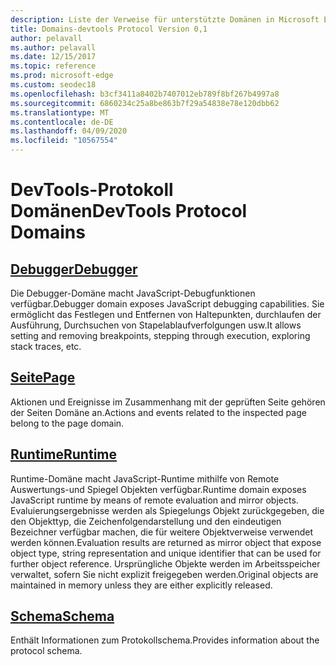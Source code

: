 ```yaml
---
description: Liste der Verweise für unterstützte Domänen in Microsoft Edge devtools Protocol, Version 0,1.
title: Domains-devtools Protocol Version 0,1
author: pelavall
ms.author: pelavall
ms.date: 12/15/2017
ms.topic: reference
ms.prod: microsoft-edge
ms.custom: seodec18
ms.openlocfilehash: b3cf3411a8402b7407012eb789f8bf267b4997a8
ms.sourcegitcommit: 6860234c25a8be863b7f29a54838e78e120dbb62
ms.translationtype: MT
ms.contentlocale: de-DE
ms.lasthandoff: 04/09/2020
ms.locfileid: "10567554"
---
```

# <span data-ttu-id="dc78e-103">DevTools-Protokoll Domänen</span><span class="sxs-lookup"><span data-stu-id="dc78e-103">DevTools Protocol Domains</span></span>
## [<span data-ttu-id="dc78e-104">Debugger</span><span class="sxs-lookup"><span data-stu-id="dc78e-104">Debugger</span></span>](debugger.md)
<span data-ttu-id="dc78e-105">Die Debugger-Domäne macht JavaScript-Debugfunktionen verfügbar.</span><span class="sxs-lookup"><span data-stu-id="dc78e-105">Debugger domain exposes JavaScript debugging capabilities.</span></span> <span data-ttu-id="dc78e-106">Sie ermöglicht das Festlegen und Entfernen von Haltepunkten, durchlaufen der Ausführung, Durchsuchen von Stapelablaufverfolgungen usw.</span><span class="sxs-lookup"><span data-stu-id="dc78e-106">It allows setting and removing breakpoints, stepping through execution, exploring stack traces, etc.</span></span>
## [<span data-ttu-id="dc78e-107">Seite</span><span class="sxs-lookup"><span data-stu-id="dc78e-107">Page</span></span>](page.md)
<span data-ttu-id="dc78e-108">Aktionen und Ereignisse im Zusammenhang mit der geprüften Seite gehören der Seiten Domäne an.</span><span class="sxs-lookup"><span data-stu-id="dc78e-108">Actions and events related to the inspected page belong to the page domain.</span></span>
## [<span data-ttu-id="dc78e-109">Runtime</span><span class="sxs-lookup"><span data-stu-id="dc78e-109">Runtime</span></span>](runtime.md)
<span data-ttu-id="dc78e-110">Runtime-Domäne macht JavaScript-Runtime mithilfe von Remote Auswertungs-und Spiegel Objekten verfügbar.</span><span class="sxs-lookup"><span data-stu-id="dc78e-110">Runtime domain exposes JavaScript runtime by means of remote evaluation and mirror objects.</span></span> <span data-ttu-id="dc78e-111">Evaluierungsergebnisse werden als Spiegelungs Objekt zurückgegeben, die den Objekttyp, die Zeichenfolgendarstellung und den eindeutigen Bezeichner verfügbar machen, die für weitere Objektverweise verwendet werden können.</span><span class="sxs-lookup"><span data-stu-id="dc78e-111">Evaluation results are returned as mirror object that expose object type, string representation and unique identifier that can be used for further object reference.</span></span> <span data-ttu-id="dc78e-112">Ursprüngliche Objekte werden im Arbeitsspeicher verwaltet, sofern Sie nicht explizit freigegeben werden.</span><span class="sxs-lookup"><span data-stu-id="dc78e-112">Original objects are maintained in memory unless they are either explicitly released.</span></span>
## [<span data-ttu-id="dc78e-113">Schema</span><span class="sxs-lookup"><span data-stu-id="dc78e-113">Schema</span></span>](schema.md)
<span data-ttu-id="dc78e-114">Enthält Informationen zum Protokollschema.</span><span class="sxs-lookup"><span data-stu-id="dc78e-114">Provides information about the protocol schema.</span></span>